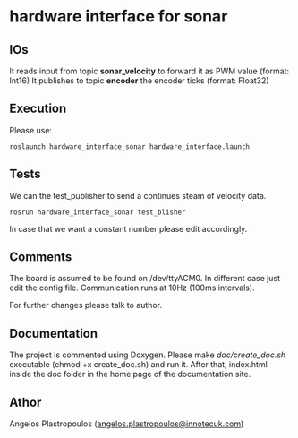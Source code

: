 # hardware interface for sonar

## IOs

It reads input from topic **sonar_velocity** to forward it as PWM value (format: Int16)
It publishes to topic **encoder** the encoder ticks (format: Float32)

## Execution

Please use:

```
roslaunch hardware_interface_sonar hardware_interface.launch
```

## Tests
We can the test_publisher to send a continues steam of velocity data.
```
rosrun hardware_interface_sonar test_blisher
```
In case that we want a constant number please edit accordingly.


## Comments

The board is assumed to be found on /dev/ttyACM0. In different case just edit the config file.
Communication runs at 10Hz (100ms intervals).

For further changes please talk to author.


## Documentation
The project is commented using Doxygen. Please make *doc/create_doc.sh* executable
(chmod +x create_doc.sh) and run it. After that, index.html inside the doc folder in the home page of the
documentation site.

## Athor

Angelos Plastropoulos (angelos.plastropoulos@innotecuk.com)

